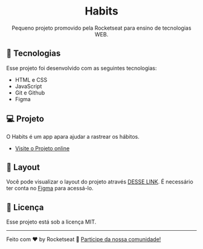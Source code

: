 <h1 align="center"> Habits </h1>

<p align="center">
Pequeno projeto promovido pela Rocketseat para ensino de tecnologias WEB. <br/>
</p>


## 🚀 Tecnologias

Esse projeto foi desenvolvido com as seguintes tecnologias:

- HTML e CSS
- JavaScript
- Git e Github
- Figma

## 💻 Projeto

O Habits é um app apara ajudar a rastrear os hábitos.

- [Visite o Projeto online](https://barkuszz.github.io/Nlw-Setup/)

## 🔖 Layout

Você pode visualizar o layout do projeto através [DESSE LINK](https://www.figma.com/community/file/1187422022288947321). É necessário ter conta no [Figma](https://figma.com) para acessá-lo.

## :memo: Licença

Esse projeto está sob a licença MIT.

---

Feito com ♥ by Rocketseat :wave: [Participe da nossa comunidade!](https://discord.gg/rocketseat)

